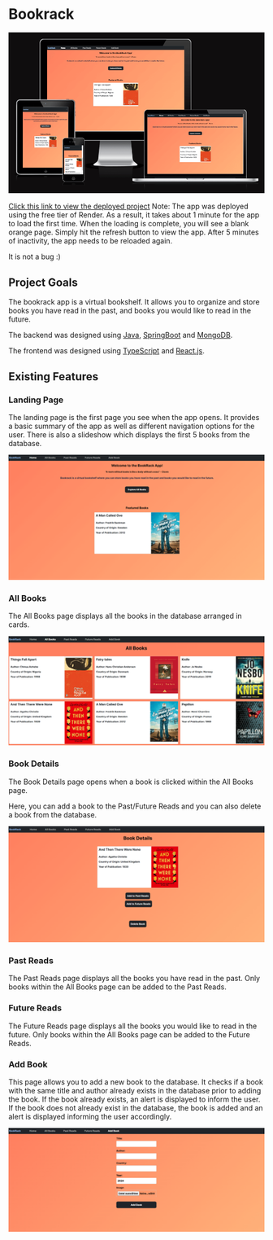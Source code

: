 # Bookrack

![Image of home page on different devices](/readme-assets/homepage.png)

<a href="https://bookrack.onrender.com/" target="_blank">Click this link to view the deployed project</a>
Note: The app was deployed using the free tier of Render. As a result, it takes about 1 minute for the app to load the
first time. 
When the loading is complete, you will see a blank orange page. Simply hit the refresh button to view the app.
After 5 minutes of inactivity, the app needs to be reloaded again.

It is not a bug :)

## Project Goals

The bookrack app is a virtual bookshelf. It allows you to organize and store books you have read in the past, and books
you would like to read in the future.

The backend was designed using [Java](https://www.java.com/en/), [SpringBoot](https://spring.io/projects/spring-boot)
and [MongoDB](https://www.mongodb.com/).

The frontend was designed using [TypeScript](https://www.typescriptlang.org/) and [React.js](https://react.dev/).

## Existing Features

### Landing Page

The landing page is the first page you see when the app opens. It provides a basic summary of the app as well as
different navigation options for the user.
There is also a slideshow which displays the first 5 books from the database.

![Image of landing page](/readme-assets/landing-page.png)

### All Books

The All Books page displays all the books in the database arranged in cards.

![Image of All Books page](/readme-assets/all-books.png)

### Book Details

The Book Details page opens when a book is clicked within the All Books page.

Here, you can add a book to the Past/Future Reads and you can also delete a book from the database.

![Image of Book Details page](/readme-assets/book-details.png)

### Past Reads

The Past Reads page displays all the books you have read in the past. Only books within the All Books page can be added
to the Past Reads.

### Future Reads

The Future Reads page displays all the books you would like to read in the future. Only books within the All Books page
can be added to the Future Reads.

### Add Book

This page allows you to add a new book to the database.
It checks if a book with the same title and author already exists in the database prior to adding the book.
If the book already exists, an alert is displayed to inform the user. 
If the book does not already exist in the database, the book is added and an alert is displayed 
informing the user accordingly.

![Image of Add Book page](/readme-assets/add-book.png)
